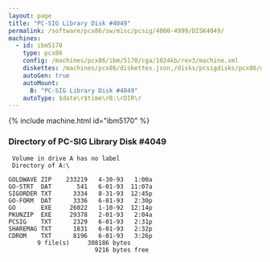 ```yaml
---
layout: page
title: "PC-SIG Library Disk #4049"
permalink: /software/pcx86/sw/misc/pcsig/4000-4999/DISK4049/
machines:
  - id: ibm5170
    type: pcx86
    config: /machines/pcx86/ibm/5170/cga/1024kb/rev3/machine.xml
    diskettes: /machines/pcx86/diskettes.json,/disks/pcsigdisks/pcx86/diskettes.json
    autoGen: true
    autoMount:
      B: "PC-SIG Library Disk #4049"
    autoType: $date\r$time\rB:\rDIR\r
---
```


{% include machine.html id="ibm5170" %}

### Directory of PC-SIG Library Disk #4049

     Volume in drive A has no label
     Directory of A:\

    GOLDWAVE ZIP    233219   4-30-93   1:00a
    GO-STRT  DAT       541   6-01-93  11:07a
    SIGORDER TXT      3334   8-31-93  12:45p
    GO-FORM  DAT      3336   6-01-93   2:30p
    GO       EXE     26022   1-10-92  12:14p
    PKUNZIP  EXE     29378   2-01-93   2:04a
    PCSIG    TXT      2329   6-01-93   2:31p
    SHAREMAG TXT      1831   6-01-93   2:32p
    CDROM    TXT      8196   6-01-93   3:26p
            9 file(s)     308186 bytes
                            9216 bytes free
